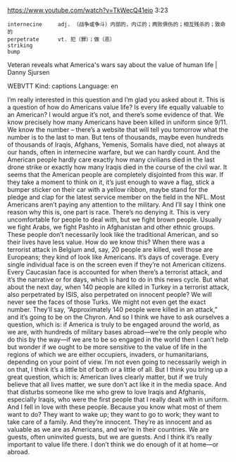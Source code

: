 https://www.youtube.com/watch?v=TkWecQ41eio
3:23

```      
internecine     adj. （战争或争斗）内部的，内讧的；两败俱伤的；相互残杀的；致命的
perpetrate      vt. 犯（罪）；做（恶）
striking      
bump  
```

Veteran reveals what America's wars say about the value of human life | Danny Sjursen

WEBVTT Kind: captions Language: en 

I’m really interested in this question and I’m glad you asked about it. This is a question of how do Americans value life? Is every life equally valuable to an American? I would argue it’s not, and there’s some evidence of that. We know precisely how many Americans have been killed in uniform since 9/11. We know the number – there’s a website that will tell you tomorrow what the number is to the last to man. But tens of thousands, maybe even hundreds of thousands of Iraqis, Afghans, Yemenis, Somalis have died, not always at our hands, often in internecine warfare, but we can hardly count. And the American people hardly care exactly how many civilians died in the last drone strike or exactly how many Iraqis died in the course of the civil war. It seems that the American people are completely disjointed from this war. If they take a moment to think on it, it’s just enough to wave a flag, stick a bumper sticker on their car with a yellow ribbon, maybe stand for the pledge and clap for the latest service member on the field in the NFL. Most Americans aren’t paying any attention to the military. And I’ll say I think one reason why this is, one part is race. There’s no denying it. This is very uncomfortable for people to deal with, but we fight brown people. Usually we fight Arabs, we fight Pashto in Afghanistan and other ethnic groups. These people don’t necessarily look like the traditional American, and so their lives have less value. How do we know this? When there was a terrorist attack in Belgium and, say, 20 people are killed, well those are Europeans; they kind of look like Americans. It’s days of coverage. Every single individual face is on the screen even if they’re not American citizens. Every Caucasian face is accounted for when there’s a terrorist attack, and it’s the narrative or for days, which is hard to do in this news cycle. But what about the next day, when 140 people are killed in Turkey in a terrorist attack, also perpetrated by ISIS, also perpetrated on innocent people? We will never see the faces of those Turks. We might not even get the exact number. They’ll say, “Approximately 140 people were killed in an attack,” and it’s going to be on the Chyron. And so I think we have to ask ourselves a question, which is: if America is truly to be engaged around the world, as we are, with hundreds of military bases abroad—we’re the only people who do this by the way—if we are to be so engaged in the world then I can’t help but wonder if we ought to be more sensitive to the value of life in the regions of which we are either occupiers, invaders, or humanitarians, depending on your point of view. I’m not even going to necessarily weigh in on that, I think it’s a little bit of both or a little of all. But I think you bring up a great question, which is: American lives clearly matter, but if we truly believe that all lives matter, we sure don’t act like it in the media space. And that disturbs someone like me who grew to love Iraqis and Afghanis, especially Iraqis, who were the first people that I really dealt with in uniform. And I fell in love with these people. Because you know what most of them want to do? They want to wake up; they want to go to work; they want to take care of a family. And they’re innocent. They’re as innocent and as valuable as we are as Americans, and we’re in their countries. We are guests, often uninvited guests, but we are guests. And I think it’s really important to value life there. I don’t think we do enough of it at home—or abroad. 